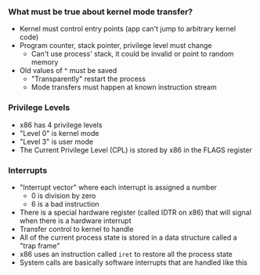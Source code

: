 ### What must be true about kernel mode transfer?
- Kernel must control entry points (app can't jump to arbitrary kernel code)
- Program counter, stack pointer, privilege level must change
	- Can't use process' stack, it could be invalid or point to random memory
- Old values of ^ must be saved 
	- "Transparently" restart the process
	- Mode transfers must happen at known instruction stream
### Privilege Levels
- x86 has 4 privilege levels
- "Level 0" is kernel mode
- "Level 3" is user mode
- The Current Privilege Level (CPL) is stored by x86 in the FLAGS register

### Interrupts
- "Interrupt vector" where each interrupt is assigned a number
	- 0 is division by zero
	- 6 is a bad instruction
- There is a special hardware register (called IDTR on x86) that will signal when there is a hardware interrupt
- Transfer control to kernel to handle
- All of the current process state is stored in a data structure called a "trap frame"
- x86 uses an instruction called `iret` to restore all the process state
- System calls are basically software interrupts that are handled like this